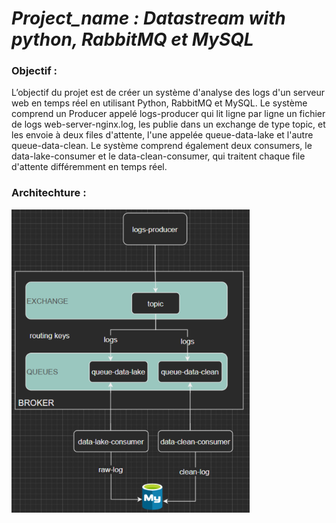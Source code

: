 <h1><b><i> Project_name : Datastream with python, RabbitMQ et MySQL </i></b></h1>

<h3> Objectif : </h3>
L’objectif du projet est de créer un système d'analyse des logs d'un serveur web en temps réel en utilisant Python, RabbitMQ et MySQL. Le système comprend un Producer appelé logs-producer qui lit ligne par ligne un fichier de logs web-server-nginx.log, les publie dans un exchange de type topic, et les envoie à deux files d'attente, l'une appelée queue-data-lake et l'autre queue-data-clean. Le système comprend également deux consumers, le data-lake-consumer et le data-clean-consumer, qui traitent chaque file d'attente différemment en temps réel.

<h3> Architechture : </h3>

![alt text](https://github.com/771999489/Datastream/blob/main/architecture.jpg)

